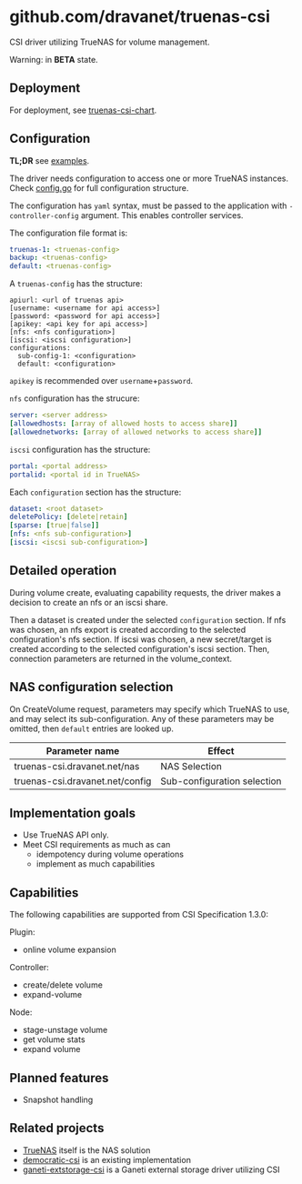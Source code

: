 # github.com/dravanet/truenas-csi

CSI driver utilizing TrueNAS for volume management.

Warning: in __BETA__ state.

## Deployment

For deployment, see [truenas-csi-chart](https://github.com/dravanet/truenas-csi-chart).

## Configuration

__TL;DR__ see [examples](examples).

The driver needs configuration to access one or more TrueNAS instances. Check [config.go](pkg/config/config.go) for full configuration structure.

The configuration has `yaml` syntax, must be passed to the application with `-controller-config` argument. This enables controller services.

The configuration file format is:
```yaml
truenas-1: <truenas-config>
backup: <truenas-config>
default: <truenas-config>
```

A `truenas-config` has the structure:
```
apiurl: <url of truenas api>
[username: <username for api access>]
[password: <password for api access>]
[apikey: <api key for api access>]
[nfs: <nfs configuration>]
[iscsi: <iscsi configuration>]
configurations:
  sub-config-1: <configuration>
  default: <configuration>
```

`apikey` is recommended over `username`+`password`.

`nfs` configuration has the strucure:
```yaml
server: <server address>
[allowedhosts: [array of allowed hosts to access share]]
[allowednetworks: [array of allowed networks to access share]]
```

`iscsi` configuration has the structure:
```yaml
portal: <portal address>
portalid: <portal id in TrueNAS>
```

Each `configuration` section has the structure:
```yaml
dataset: <root dataset>
deletePolicy: [delete|retain]
[sparse: [true|false]]
[nfs: <nfs sub-configuration>]
[iscsi: <iscsi sub-configuration>]
```

## Detailed operation

During volume create, evaluating capability requests, the driver makes a decision to create an nfs or an iscsi share.

Then a dataset is created under the selected `configuration` section. If nfs was chosen, an nfs export is created according to the selected configuration's nfs section. If iscsi was chosen, a new secret/target is created according to the selected configuration's iscsi section. Then, connection parameters are returned in the volume_context.

## NAS configuration selection

On CreateVolume request, parameters may specify which TrueNAS to use, and may select its sub-configuration. Any of these parameters may be omitted, then `default` entries are looked up.

Parameter name | Effect
---------------|--------
truenas-csi.dravanet.net/nas | NAS Selection
truenas-csi.dravanet.net/config | Sub-configuration selection

## Implementation goals

- Use TrueNAS API only.
- Meet CSI requirements as much as can
  - idempotency during volume operations
  - implement as much capabilities

## Capabilities

The following capabilities are supported from CSI Specification 1.3.0:

Plugin:
- online volume expansion

Controller:
- create/delete volume
- expand-volume

Node:
- stage-unstage volume
- get volume stats
- expand volume

## Planned features

- Snapshot handling

## Related projects

- [TrueNAS](https://www.truenas.com/) itself is the NAS solution
- [democratic-csi](https://github.com/democratic-csi/democratic-csi) is an existing implementation
- [ganeti-extstorage-csi](https://github.com/dravanet/ganeti-extstorage-csi) is a Ganeti external storage driver utilizing CSI
